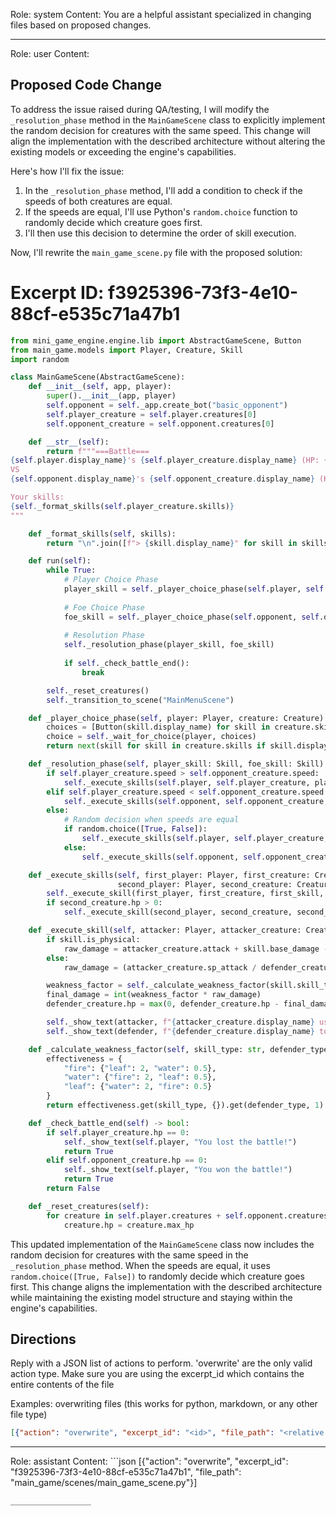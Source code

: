 Role: system
Content: You are a helpful assistant specialized in changing files based on proposed changes.
__________________
Role: user
Content: 
## Proposed Code Change
To address the issue raised during QA/testing, I will modify the `_resolution_phase` method in the `MainGameScene` class to explicitly implement the random decision for creatures with the same speed. This change will align the implementation with the described architecture without altering the existing models or exceeding the engine's capabilities.

Here's how I'll fix the issue:

1. In the `_resolution_phase` method, I'll add a condition to check if the speeds of both creatures are equal.
2. If the speeds are equal, I'll use Python's `random.choice` function to randomly decide which creature goes first.
3. I'll then use this decision to determine the order of skill execution.

Now, I'll rewrite the `main_game_scene.py` file with the proposed solution:

# Excerpt ID: f3925396-73f3-4e10-88cf-e535c71a47b1
```python main_game/scenes/main_game_scene.py
from mini_game_engine.engine.lib import AbstractGameScene, Button
from main_game.models import Player, Creature, Skill
import random

class MainGameScene(AbstractGameScene):
    def __init__(self, app, player):
        super().__init__(app, player)
        self.opponent = self._app.create_bot("basic_opponent")
        self.player_creature = self.player.creatures[0]
        self.opponent_creature = self.opponent.creatures[0]

    def __str__(self):
        return f"""===Battle===
{self.player.display_name}'s {self.player_creature.display_name} (HP: {self.player_creature.hp}/{self.player_creature.max_hp})
VS
{self.opponent.display_name}'s {self.opponent_creature.display_name} (HP: {self.opponent_creature.hp}/{self.opponent_creature.max_hp})

Your skills:
{self._format_skills(self.player_creature.skills)}
"""

    def _format_skills(self, skills):
        return "\n".join([f"> {skill.display_name}" for skill in skills])

    def run(self):
        while True:
            # Player Choice Phase
            player_skill = self._player_choice_phase(self.player, self.player_creature)
            
            # Foe Choice Phase
            foe_skill = self._player_choice_phase(self.opponent, self.opponent_creature)
            
            # Resolution Phase
            self._resolution_phase(player_skill, foe_skill)
            
            if self._check_battle_end():
                break

        self._reset_creatures()
        self._transition_to_scene("MainMenuScene")

    def _player_choice_phase(self, player: Player, creature: Creature) -> Skill:
        choices = [Button(skill.display_name) for skill in creature.skills]
        choice = self._wait_for_choice(player, choices)
        return next(skill for skill in creature.skills if skill.display_name == choice.display_name)

    def _resolution_phase(self, player_skill: Skill, foe_skill: Skill):
        if self.player_creature.speed > self.opponent_creature.speed:
            self._execute_skills(self.player, self.player_creature, player_skill, self.opponent, self.opponent_creature, foe_skill)
        elif self.player_creature.speed < self.opponent_creature.speed:
            self._execute_skills(self.opponent, self.opponent_creature, foe_skill, self.player, self.player_creature, player_skill)
        else:
            # Random decision when speeds are equal
            if random.choice([True, False]):
                self._execute_skills(self.player, self.player_creature, player_skill, self.opponent, self.opponent_creature, foe_skill)
            else:
                self._execute_skills(self.opponent, self.opponent_creature, foe_skill, self.player, self.player_creature, player_skill)

    def _execute_skills(self, first_player: Player, first_creature: Creature, first_skill: Skill,
                        second_player: Player, second_creature: Creature, second_skill: Skill):
        self._execute_skill(first_player, first_creature, first_skill, second_player, second_creature)
        if second_creature.hp > 0:
            self._execute_skill(second_player, second_creature, second_skill, first_player, first_creature)

    def _execute_skill(self, attacker: Player, attacker_creature: Creature, skill: Skill, defender: Player, defender_creature: Creature):
        if skill.is_physical:
            raw_damage = attacker_creature.attack + skill.base_damage - defender_creature.defense
        else:
            raw_damage = (attacker_creature.sp_attack / defender_creature.sp_defense) * skill.base_damage

        weakness_factor = self._calculate_weakness_factor(skill.skill_type, defender_creature.creature_type)
        final_damage = int(weakness_factor * raw_damage)
        defender_creature.hp = max(0, defender_creature.hp - final_damage)

        self._show_text(attacker, f"{attacker_creature.display_name} used {skill.display_name}!")
        self._show_text(defender, f"{defender_creature.display_name} took {final_damage} damage!")

    def _calculate_weakness_factor(self, skill_type: str, defender_type: str) -> float:
        effectiveness = {
            "fire": {"leaf": 2, "water": 0.5},
            "water": {"fire": 2, "leaf": 0.5},
            "leaf": {"water": 2, "fire": 0.5}
        }
        return effectiveness.get(skill_type, {}).get(defender_type, 1)

    def _check_battle_end(self) -> bool:
        if self.player_creature.hp == 0:
            self._show_text(self.player, "You lost the battle!")
            return True
        elif self.opponent_creature.hp == 0:
            self._show_text(self.player, "You won the battle!")
            return True
        return False

    def _reset_creatures(self):
        for creature in self.player.creatures + self.opponent.creatures:
            creature.hp = creature.max_hp
```

This updated implementation of the `MainGameScene` class now includes the random decision for creatures with the same speed in the `_resolution_phase` method. When the speeds are equal, it uses `random.choice([True, False])` to randomly decide which creature goes first. This change aligns the implementation with the described architecture while maintaining the existing model structure and staying within the engine's capabilities.

## Directions
Reply with a JSON list of actions to perform. 'overwrite' are the only valid action type. 
Make sure you are using the excerpt_id which contains the entire contents of the file

Examples:
overwriting files (this works for python, markdown, or any other file type)
```json output_example1
[{"action": "overwrite", "excerpt_id": "<id>", "file_path": "<relative file path>"}]
```

__________________
Role: assistant
Content: ```json
[{"action": "overwrite", "excerpt_id": "f3925396-73f3-4e10-88cf-e535c71a47b1", "file_path": "main_game/scenes/main_game_scene.py"}]
```
__________________
